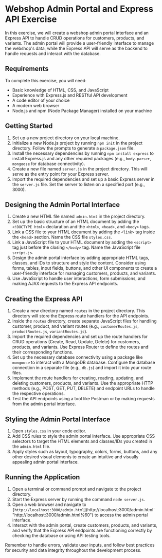 
Webshop Admin Portal and Express API Exercise  
=============================================

In this exercise, we will create a webshop admin portal interface and an Express API to handle CRUD operations for customers, products, and variants. The admin portal will provide a user-friendly interface to manage the webshop's data, while the Express API will serve as the backend to handle requests and interact with the database.

Requirements  
------------

To complete this exercise, you will need:

- Basic knowledge of HTML, CSS, and JavaScript  
- Experience with Express.js and RESTful API development  
- A code editor of your choice  
- A modern web browser  
- Node.js and npm (Node Package Manager) installed on your machine

Getting Started  
---------------

1. Set up a new project directory on your local machine.  
2. Initialize a new Node.js project by running `npm init` in the project directory. Follow the prompts to generate a `package.json` file.  
3. Install the necessary dependencies by running `npm install express` to install Express.js and any other required packages (e.g., `body-parser`, `mongoose` for database connectivity).  
4. Create a new file named `server.js` in the project directory. This will serve as the entry point for your Express server.  
5. Import the required dependencies and set up a basic Express server in the `server.js` file. Set the server to listen on a specified port (e.g., 3000).

Designing the Admin Portal Interface  
------------------------------------

1. Create a new HTML file named `admin.html` in the project directory.  
2. Set up the basic structure of an HTML document by adding the `<!DOCTYPE html>` declaration and the `<html>`, `<head>`, and `<body>` tags.  
3. Link a CSS file to your HTML document by adding the `<link>` tag inside the `<head>` section. Name the CSS file `styles.css`.  
4. Link a JavaScript file to your HTML document by adding the `<script>` tag just before the closing `</body>` tag. Name the JavaScript file `script.js`.  
5. Design the admin portal interface by adding appropriate HTML tags, classes, and IDs to structure and style the content. Consider using forms, tables, input fields, buttons, and other UI components to create a user-friendly interface for managing customers, products, and variants.  
6. Use JavaScript to handle user interactions, form submissions, and making AJAX requests to the Express API endpoints.

Creating the Express API  
------------------------

1. Create a new directory named `routes` in the project directory. This directory will store the Express route handlers for the API endpoints.  
2. Inside the `routes` directory, create separate JavaScript files for handling customer, product, and variant routes (e.g., `customerRoutes.js`, `productRoutes.js`, `variantRoutes.js`).  
3. Import the required dependencies and set up the route handlers for CRUD operations (Create, Read, Update, Delete) for customers, products, and variants. Use Express Router to define the routes and their corresponding functions.  
4. Set up the necessary database connectivity using a package like `mongoose` to interact with a MongoDB database. Configure the database connection in a separate file (e.g., `db.js`) and import it into your route files.  
5. Implement the route handlers for creating, reading, updating, and deleting customers, products, and variants. Use the appropriate HTTP methods (e.g., POST, GET, PUT, DELETE) and endpoint URLs to handle the respective operations.  
6. Test the API endpoints using a tool like Postman or by making requests from the admin portal interface.

Styling the Admin Portal Interface  
----------------------------------

1. Open `styles.css` in your code editor.  
2. Add CSS rules to style the admin portal interface. Use appropriate CSS selectors to target the HTML elements and classes/IDs you created in the `admin.html` file.  
3. Apply styles such as layout, typography, colors, forms, buttons, and any other desired visual elements to create an intuitive and visually appealing admin portal interface.

Running the Application  
-----------------------

1. Open a terminal or command prompt and navigate to the project directory.  
2. Start the Express server by running the command `node server.js`.  
3. Open a web browser and navigate to `[http://localhost:3000/admin.html`](http://localhost:3000/admin.html` "http://localhost:3000/admin.html%60") to access the admin portal interface.  
4. Interact with the admin portal, create customers, products, and variants, and verify that the Express API endpoints are functioning correctly by checking the database or using API testing tools.

Remember to handle errors, validate user inputs, and follow best practices for security and data integrity throughout the development process.
